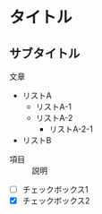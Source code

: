 # タイトル
## サブタイトル
文章

* リストA
  * リストA-1
  * リストA-2
    * リストA-2-1
* リストB

<dl>
  <dt>項目</dt>
  <dd>説明</dd>
</dl>

- [ ] チェックボックス1
- [x] チェックボックス2
